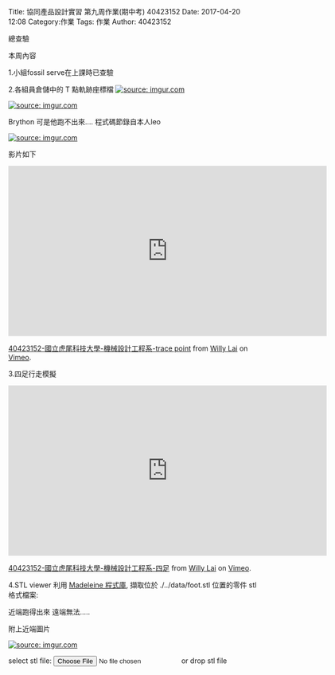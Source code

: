 Title: 協同產品設計實習 第九周作業(期中考) 40423152
Date: 2017-04-20 12:08
Category:作業
Tags: 作業
Author: 40423152

總查驗

<!-- PELICAN_END_SUMMARY -->

本周內容

1.小組fossil serve在上課時已查驗

2.各組員倉儲中的 T 點軌跡座標檔
<a href="http://imgur.com/ZI1ot4t"><img src="http://i.imgur.com/ZI1ot4t.png" title="source: imgur.com" /></a>

<a href="http://imgur.com/6Gv0ine"><img src="http://i.imgur.com/6Gv0ine.png" title="source: imgur.com" /></a>

Brython 可是他跑不出來....
程式碼節錄自本人leo

<a href="http://imgur.com/qmxnRHL"><img src="http://i.imgur.com/qmxnRHL.png" title="source: imgur.com" /></a>

<script type="text/javascript" 
    src="https://cdn.rawgit.com/brython-dev/brython/master/www/src/brython_dist.js">
</script>

<!-- 啟動 Brython -->

<script>
window.onload=function(){
brython(1);
}
</script>

<!-- 以下實際利用  Brython 畫四連桿 trace point 路徑-->

<canvas id="fourbar" width="800" height="1200"></canvas>

<div id="container1"></div>

<script type="text/python3">
from browser import document as doc
from browser import html
import math
# 準備繪圖畫布
canvas = doc["fourbar"]
container1 = doc['container1']
ctx = canvas.getContext("2d")

fourbar_data = open("./../work/HW.csv").read()
fourbar_list = fourbar_data.splitlines()
#container1 <= fourbar_list[0]
# 以下可以利用 ctx 物件進行畫圖
# 先畫一條直線
ctx.beginPath()
# 設定線的寬度為 1 個單位
ctx.lineWidth = 0.5
# 利用 transform 將 y 座標反轉, 且 offset canvas.height
# (X scale, X skew, Y skew, Y scale, X offset, Y offset)
# 配合圖形位置進行座標轉換
ctx.transform(1, 0, 0, -1, canvas.width/2+250, canvas.height/2+100)
# 畫出 x 與 y 座標線
# 各座標值放大 8 倍
ratio = 8
ctx.moveTo(0, 0)
ctx.lineTo(-30*ratio, 0)
start_point = fourbar_list[0].split(",")
ctx.moveTo(float(start_point[0])*ratio, float(start_point[1])*ratio)
count = 0
for data in fourbar_list[1:]:
    point = data.split(",")
    #count = count + 1
    #container1 <= str(count) + ":" + point[0] + "," + point[1]
    #container1 <= html.BR()
    ctx.lineTo(float(point[0])*ratio, float(point[1])*ratio)
# 設定顏色為藍色, 也可以使用 "rgb(0, 0, 255)" 字串設定顏色值
ctx.strokeStyle = "blue"
# 實際執行畫線
ctx.stroke()
ctx.closePath()
</script>

影片如下

<iframe src="https://player.vimeo.com/video/214495718" width="640" height="342" frameborder="0" webkitallowfullscreen mozallowfullscreen allowfullscreen></iframe>
<p><a href="https://vimeo.com/214495718">40423152-國立虎尾科技大學-機械設計工程系-trace point</a> from <a href="https://vimeo.com/user46451216">Willy Lai</a> on <a href="https://vimeo.com">Vimeo</a>.</p>


3.四足行走模擬

<iframe src="https://player.vimeo.com/video/214495571" width="640" height="342" frameborder="0" webkitallowfullscreen mozallowfullscreen allowfullscreen></iframe>
<p><a href="https://vimeo.com/214495571">40423152-國立虎尾科技大學-機械設計工程系-四足</a> from <a href="https://vimeo.com/user46451216">Willy Lai</a> on <a href="https://vimeo.com">Vimeo</a>.</p>

4.STL viewer
利用 <a href="https://github.com/JinJunho/Madeleine.js">Madeleine 程式庫</a>, 擷取位於 ./../data/foot.stl 位置的零件 stl 格式檔案:

近端跑得出來 遠端無法.....

附上近端圖片

<a href="http://imgur.com/1AxGAVn"><img src="http://i.imgur.com/1AxGAVn.png" title="source: imgur.com" /></a>

<link href="./../data/madeleine/src/css/Madeleine.css" rel="stylesheet">
<script src="./../data/madeleine/src/lib/stats.js"></script>
<script src="./../data/madeleine/src/lib/detector.js"></script>
<script src="./../data/madeleine/src/lib/three.min.js"></script>
<script src="./../data/madeleine/src/Madeleine.js"></script>

<div id="target" class="madeleine"></div>

<script>
window.onload = function(){
    var madeleine = new Madeleine({
      target: 'target', // target div id
      data: './../data/foot.stl', // data path
      path: './../data/madeleine/src/' // path to source directory from current html file
    });
}; 
</script>

<script src="https://cdnjs.cloudflare.com/ajax/libs/three.js/r68/three.min.js"
></script>
<script src="https://rawgit.com/mrdoob/three.js/master/examples/js/controls/TrackballControls.js"
></script>
<script src="./../data/w9/loader.js"></script>
<script src="./../data/w9/stl.js"></script>
<div>
select stl file: <input type="file" id="file" /> or drop stl file
</div>
<div id="view"></div>